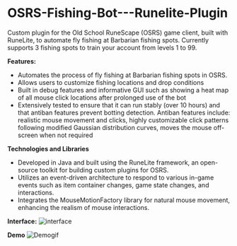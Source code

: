 # OSRS-Fishing-Bot---Runelite-Plugin
 Custom plugin for the Old School RuneScape (OSRS) game client, built with RuneLite, to automate fly fishing at Barbarian fishing spots. Currently supports 3 fishing spots to train your account from levels 1 to 99.

**Features:**
+ Automates the process of fly fishing at Barbarian fishing spots in OSRS.
+ Allows users to customize fishing locations and drop conditions
+ Built in debug features and informative GUI such as showing a heat map of all mouse click locations after prolonged use of the bot
+ Extensively tested to ensure that it can run stably (over 10 hours) and that antiban features prevent botting detection. Antiban features include:
realistic mouse movement and clicks, highly customizable click patterns following modified Gaussian distribution curves, moves the mouse off-screen when not required

**Technologies and Libraries**
+ Developed in Java and built using the RuneLite framework, an open-source toolkit for building custom plugins for OSRS.
+ Utilizes an event-driven architecture to respond to various in-game events such as item container changes, game state changes, and interactions.
+ Integrates the MouseMotionFactory library for natural mouse movement, enhancing the realism of mouse interactions.

**Interface:**
![interface](https://github.com/Tong1233/OSRS-Fishing-Automation-Plugin-for-Runelite---Undetectable-and-Efficient/assets/74699244/f7603b2e-d4b1-4ddb-84f8-b9f0c79c82b5)

**Demo**
![Demogif](https://github.com/Tong1233/OSRS-Fishing-Automation-Plugin-for-Runelite---Undetectable-and-Efficient/assets/74699244/7f58812e-73b7-4351-90bb-b56c32d5b4f5)
